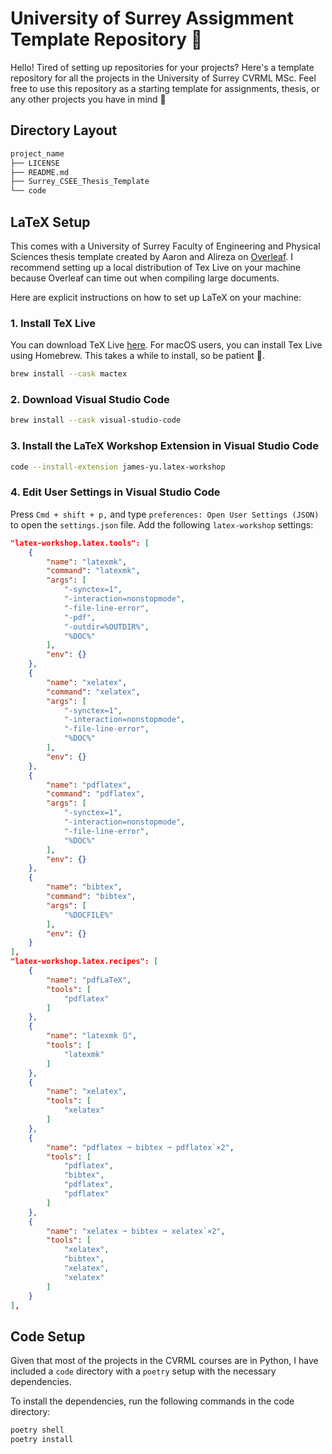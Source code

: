 # University of Surrey Assigmment Template Repository 🦌
Hello! Tired of setting up repositories for your projects? Here's a template repository for all the projects in the University of Surrey CVRML MSc. Feel free to use this repository as a starting template for assignments, thesis, or any other projects you have in mind 🫶

## Directory Layout
```bash
project_name
├── LICENSE
├── README.md
├── Surrey_CSEE_Thesis_Template
└── code
```
## LaTeX Setup
This comes with a University of Surrey Faculty of Engineering and Physical Sciences thesis template created by Aaron and Alireza on [Overleaf](https://www.overleaf.com/latex/templates/surrey-feps-confirmation-report-template/kffgbyxwcrbg). I recommend setting up a local distribution of Tex Live on your machine because Overleaf can time out when compiling large documents.

Here are explicit instructions on how to set up LaTeX on your machine:

### 1. Install TeX Live
You can download TeX Live [here](https://www.tug.org/texlive/).
For macOS users, you can install Tex Live using Homebrew. This takes a while to install, so be patient 🐢.
```bash
brew install --cask mactex
```

### 2. Download Visual Studio Code
```bash
brew install --cask visual-studio-code
```

### 3. Install the LaTeX Workshop Extension in Visual Studio Code
```bash
code --install-extension james-yu.latex-workshop
```
### 4. Edit User Settings in Visual Studio Code
Press `Cmd + shift + p,` and type `preferences: Open User Settings (JSON)` to open the `settings.json` file. Add the following `latex-workshop` settings:
```json
"latex-workshop.latex.tools": [
    {
        "name": "latexmk",
        "command": "latexmk",
        "args": [
            "-synctex=1",
            "-interaction=nonstopmode",
            "-file-line-error",
            "-pdf",
            "-outdir=%OUTDIR%",
            "%DOC%"
        ],
        "env": {}
    },
    {
        "name": "xelatex",
        "command": "xelatex",
        "args": [
            "-synctex=1",
            "-interaction=nonstopmode",
            "-file-line-error",
            "%DOC%"
        ],
        "env": {}
    },
    {
        "name": "pdflatex",
        "command": "pdflatex",
        "args": [
            "-synctex=1",
            "-interaction=nonstopmode",
            "-file-line-error",
            "%DOC%"
        ],
        "env": {}
    },
    {
        "name": "bibtex",
        "command": "bibtex",
        "args": [
            "%DOCFILE%"
        ],
        "env": {}
    }
],
"latex-workshop.latex.recipes": [
    {
        "name": "pdfLaTeX",
        "tools": [
            "pdflatex"
        ]
    },
    {
        "name": "latexmk 🔃",
        "tools": [
            "latexmk"
        ]
    },
    {
        "name": "xelatex",
        "tools": [
            "xelatex"
        ]
    },
    {
        "name": "pdflatex ➞ bibtex ➞ pdflatex`×2",
        "tools": [
            "pdflatex",
            "bibtex",
            "pdflatex",
            "pdflatex"
        ]
    },
    {
        "name": "xelatex ➞ bibtex ➞ xelatex`×2",
        "tools": [
            "xelatex",
            "bibtex",
            "xelatex",
            "xelatex"
        ]
    }
],
```

## Code Setup
Given that most of the projects in the CVRML courses are in Python, I have included a `code` directory with a `poetry` setup with the necessary dependencies.

To install the dependencies, run the following commands in the code directory:
```bash
poetry shell
poetry install
```
